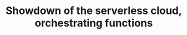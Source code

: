 ---
title: Showdown of the serverless cloud, orchestrating functions
description: "Serverless and event-driven architectures are vastly growing in popularity. Companies are jumping on the bandwagon fast, especially now it is so easy and cheap to create them in the bigger cloud vendors. But what cloud vendor can we best pick for a specific problem? What are the capabilities and limitations of each cloud vendor? What are the differences between serverless functions implementations? We are fans of serverless and event-driven architectures and we wanted to see how easy it was to create a serverless application in both AWS, Azure and Google cloud. In specific, we wanted to compare how we can orchestrate functions. Our use case, replacing our current car park management solution. During this demo, we will show you our solutions for this use-case in the different clouds. It is based on AWS Lambda with Step Functions and DynamoDB, Azure Durable Functions and Azure Table Storage, and Google Cloud functions with Google Cloud Datastore. Finally ending up with the pros and cons of each cloud vendor. So are you thinking about moving to the serverless cloud and not quite sure which vendor fits you the best, come to join this session!"
speaker: Kenny Baas-Schwegler
bio: "Kenny Baas-Schwegler is a software engineer and strategic technology consultant focusing on building quality into software delivery at Xebia. He mentors, coaches and consults teams by using practices techniques and tools from Domain-Driven Design, Behaviour-Driven Development, Test-Driven Development, and Continuous Delivery.

He is an advocate for multidisciplinary collaborate modelling in open spaces. By using and combining tools such as EventStorming, and Example Mapping, he helps engineer requirements to design and model software. With these approaches, he aims to create a transparent, collaborative space with constant and instant feedback when delivering software."
image: /images/kenny-baas-schwegler.jpg
twitter: kenny_baas
---
